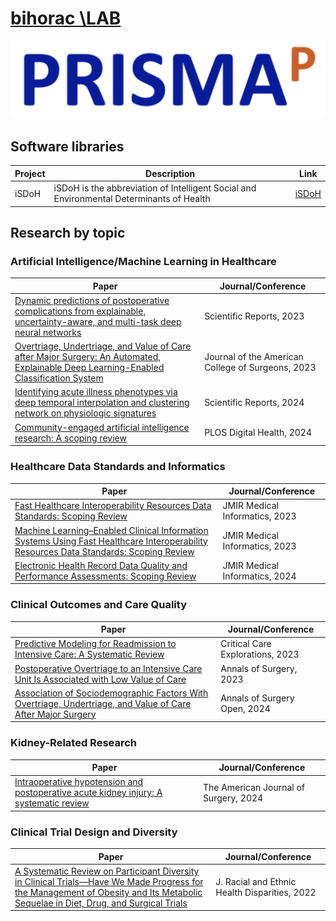 # [bihorac \LAB](https://prismap.medicine.ufl.edu/)

<p align="center">
  <img src="assets/logo.png" alt="Organization Logo" width="800"/>
</p>



## Software libraries

Project | Description | Link
------- | ----------- | ---- 
iSDoH | iSDoH is the abbreviation of Intelligent Social and Environmental Determinants of Health | [iSDoH](https://github.com/Prisma-pResearch/iSDoH) 



## Research by topic


### Artificial Intelligence/Machine Learning in Healthcare
Paper | Journal/Conference
--- | --- 
[Dynamic predictions of postoperative complications from explainable, uncertainty-aware, and multi-task deep neural networks](https://www.nature.com/articles/s41598-023-27418-5) | Scientific Reports, 2023
[Overtriage, Undertriage, and Value of Care after Major Surgery: An Automated, Explainable Deep Learning-Enabled Classification System](https://pubmed.ncbi.nlm.nih.gov/36648256/) | Journal of the American College of Surgeons, 2023
[Identifying acute illness phenotypes via deep temporal interpolation and clustering network on physiologic signatures](https://www.nature.com/articles/s41598-024-59047-x) | Scientific Reports, 2024
[Community-engaged artificial intelligence research: A scoping review](https://pubmed.ncbi.nlm.nih.gov/39178307/) | PLOS Digital Health, 2024

### Healthcare Data Standards and Informatics
Paper | Journal/Conference
--- | --- 
[Fast Healthcare Interoperability Resources Data Standards: Scoping Review](https://medinform.jmir.org/2022/7/e35724) | JMIR Medical Informatics, 2023
[Machine Learning–Enabled Clinical Information Systems Using Fast Healthcare Interoperability Resources Data Standards: Scoping Review](https://medinform.jmir.org/2023/1/e48297/) | JMIR Medical Informatics, 2023
[Electronic Health Record Data Quality and Performance Assessments: Scoping Review](https://medinform.jmir.org/2024/1/e58130) | JMIR Medical Informatics, 2024

### Clinical Outcomes and Care Quality
Paper | Journal/Conference
--- | --- 
[Predictive Modeling for Readmission to Intensive Care: A Systematic Review](https://pubmed.ncbi.nlm.nih.gov/36699252/) | Critical Care Explorations, 2023
[Postoperative Overtriage to an Intensive Care Unit Is Associated with Low Value of Care](https://pubmed.ncbi.nlm.nih.gov/35797553/) | Annals of Surgery, 2023
[Association of Sociodemographic Factors With Overtriage, Undertriage, and Value of Care After Major Surgery](https://pubmed.ncbi.nlm.nih.gov/38911666/) | Annals of Surgery Open, 2024

### Kidney-Related Research
Paper | Journal/Conference
--- | --- 
[Intraoperative hypotension and postoperative acute kidney injury: A systematic review](https://pubmed.ncbi.nlm.nih.gov/38383166/) | The American Journal of Surgery, 2024



### Clinical Trial Design and Diversity
Paper | Journal/Conference
--- | --- 
[A Systematic Review on Participant Diversity in Clinical Trials—Have We Made Progress for the Management of Obesity and Its Metabolic Sequelae in Diet, Drug, and Surgical Trials](https://pubmed.ncbi.nlm.nih.gov/36536164/) | J. Racial and Ethnic Health Disparities, 2022
